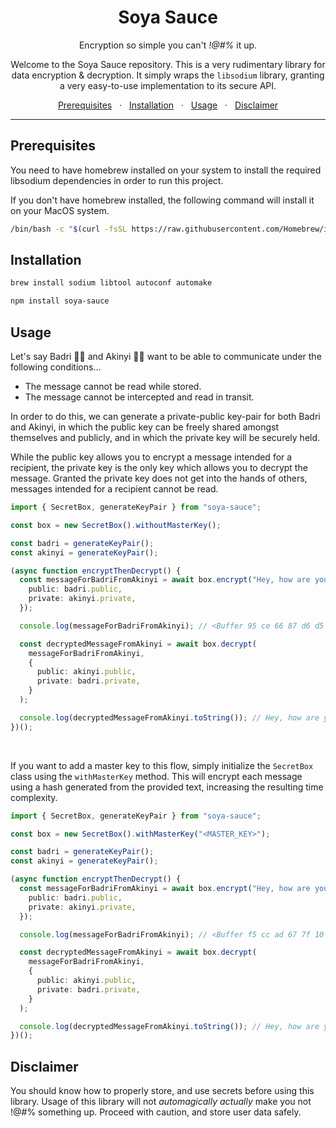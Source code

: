 <div align="center">
  <h1>Soya Sauce</h1>
  <p>Encryption so simple you can't <i>!@#%</i> it up.</p>
  <p>Welcome to the Soya Sauce repository. This is a very rudimentary library for data encryption & decryption. It simply wraps the <code>libsodium</code> library, granting a very easy-to-use implementation to its secure API.</p>
  	<span>
		<a href="#prerequisites">Prerequisites</a>
		<span>&nbsp;&nbsp;·&nbsp;&nbsp;</span>
		<a href="#installation">Installation</a>
		<span>&nbsp;&nbsp;·&nbsp;&nbsp;</span>
		<a href="#usage">Usage</a>
		<span>&nbsp;&nbsp;·&nbsp;&nbsp;</span>
		<a href="#disclaimer">Disclaimer</a>
	</span>
</div>
<hr>

## Prerequisites

You need to have homebrew installed on your system to install the required libsodium dependencies in order to run this project.

If you don't have homebrew installed, the following command will install it on your MacOS system.

```bash
/bin/bash -c "$(curl -fsSL https://raw.githubusercontent.com/Homebrew/install/HEAD/install.sh)"
```

## Installation

```bash
brew install sodium libtool autoconf automake
```

```bash
npm install soya-sauce
```

## Usage

Let's say Badri 💁‍♂️ and Akinyi 💁‍♀️ want to be able to communicate under the following conditions...

- The message cannot be read while stored.
- The message cannot be intercepted and read in transit.

In order to do this, we can generate a private-public key-pair for both Badri and Akinyi, in which the public key can be freely shared amongst themselves and publicly, and in which the private key will be securely held.

While the public key allows you to encrypt a message intended for a recipient, the private key is the only key which allows you to decrypt the message. Granted the private key does not get into the hands of others, messages intended for a recipient cannot be read.

```ts
import { SecretBox, generateKeyPair } from "soya-sauce";

const box = new SecretBox().withoutMasterKey();

const badri = generateKeyPair();
const akinyi = generateKeyPair();

(async function encryptThenDecrypt() {
  const messageForBadriFromAkinyi = await box.encrypt("Hey, how are you? 🙃", {
    public: badri.public,
    private: akinyi.private,
  });

  console.log(messageForBadriFromAkinyi); // <Buffer 95 ce 66 87 d6 d5 31 ...

  const decryptedMessageFromAkinyi = await box.decrypt(
    messageForBadriFromAkinyi,
    {
      public: akinyi.public,
      private: badri.private,
    }
  );

  console.log(decryptedMessageFromAkinyi.toString()); // Hey, how are you? 🙃
})();
```

<br>

If you want to add a master key to this flow, simply initialize the `SecretBox` class using the `withMasterKey` method. This will encrypt each message using a hash generated from the provided text, increasing the resulting time complexity.

```ts
import { SecretBox, generateKeyPair } from "soya-sauce";

const box = new SecretBox().withMasterKey("<MASTER_KEY>");

const badri = generateKeyPair();
const akinyi = generateKeyPair();

(async function encryptThenDecrypt() {
  const messageForBadriFromAkinyi = await box.encrypt("Hey, how are you? 🙃", {
    public: badri.public,
    private: akinyi.private,
  });

  console.log(messageForBadriFromAkinyi); // <Buffer f5 cc ad 67 7f 10 d1 ...

  const decryptedMessageFromAkinyi = await box.decrypt(
    messageForBadriFromAkinyi,
    {
      public: akinyi.public,
      private: badri.private,
    }
  );

  console.log(decryptedMessageFromAkinyi.toString()); // Hey, how are you? 🙃
})();
```

## Disclaimer

You should know how to properly store, and use secrets before using this library. Usage of this library will not _automagically_ _actually_ make you not !@#% something up.
Proceed with caution, and store user data safely.
